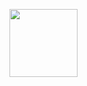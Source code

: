 <p align="center">
<img src="https://user-images.githubusercontent.com/8096483/108142147-09f05b00-707a-11eb-94cc-2e44ccc32f9b.png" width="120" />
</p>

